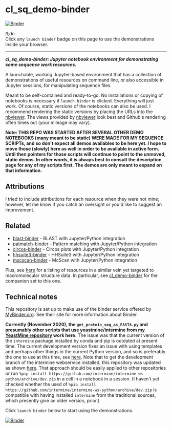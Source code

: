 # cl_sq_demo-binder

[![Binder](https://mybinder.org/badge_logo.svg)](https://mybinder.org/v2/gh/fomightez/cl_sq_demo-binder/master?filepath=index.ipynb)


*tl;dr:*  
Click any `launch binder` badge on this page to use the demonstrations inside your browser.

------


***cl_sq_demo-binder:  Jupyter notebook environment for demonstrating some sequence work resources.***

A launchable, working Jupyter-based environment that has a collection of demonstrations of useful resources on command line, or also accessible in Jupyter sessions, for manipulating sequence files.

Meant to be self-contained and ready-to-go. No installations or copying of notebooks is necessary if `launch binder` is clicked. Everything will just work. Of course, static versions of the notebooks can also be used. I recommend rendering the static versions by placing the URLs into the [nbviewer](https://nbviewer.jupyter.org/). The views provided by [nbviewer](https://nbviewer.jupyter.org/) look best and Github's rendering often times out (your mileage may vary).

**Note: THIS REPO WAS STARTED AFTER SEVERAL OTHER DEMO NOTEBOOKS (many meant to be static) WERE MADE FOR MY SEQUENCE SCRIPTs, and so don't expect all demos availables to be here yet. I hope to move those (slowly) here as well in order to be available in active form. Until then pointers for those scripts will continue to point to the unmoved, static demos. In other words, it is always best to consult the description page for any of my scripts first. The demos are only meant to expand on that information.**


## Attributions

I tried to include attributions for each resource when they were not mine; however, let me know if you catch an oversight or you'd like to suggest an improvement.

## Related

- [blast-binder](https://github.com/fomightez/blast-binder) - BLAST with Jupyter/Python integration
- [patmatch-binder](https://github.com/fomightez/patmatch-binder) - Pattern matching with Jupyter/Python integration
- [circos-binder](https://github.com/fomightez/circos-binder) - Circos plots with Jupyter/Python integration
- [hhsuite3-binder](https://github.com/fomightez/hhsuite3-binder) - HHSuite3 with Jupyter/Python integration
- [mscscan-binder](https://github.com/fomightez/mcscan-binder) - McScan with Jupyter/Python integration

Plus, see [here](https://github.com/fomightez/structurework#related-binderized-utilities) for a listing of resources in a similar vein yet targeted to macromolecular structure data. In particular, see [cl_demo-binder](https://github.com/fomightez/cl_demo-binder) for the companion set to this one.



## Technical notes

This repository is set up to make use of the binder service offered by [MyBinder.org](https://mybinder.org/). See their site for more information about Binder.


**Currently (November 2020), the `get_protein_seq_as_FASTA.py` and presumably other scripts that use yeastmine/intermine from [my YeastMine repository](https://github.com/fomightez/yeastmine) work here.**  The issue was that the current version of the `intermine` package installed by conda and pip is outdated at present time. The current development version fixes an issue with using templates and perhaps other things in the current Python version, and so is preferably the one to use at this time, see [here](https://github.com/intermine/intermine-ws-python/issues/40). Note that to get the development branch of the intermine webservice installed, this repository was updated as shown [here](https://github.com/fomightez/cl_sq_demo-binder/commit/59d6d3e61abf0d43dbaad71445d41f552b741496). That approach should be easily applied to other repositories or run `%pip install https://github.com/intermine/intermine-ws-python/archive/dev.zip` in a cell in a notebook in a session. (I haven't yet checked whether the used of `%pip install https://github.com/intermine/intermine-ws-python/archive/dev.zip` is compatible with having installed `intermine` from the traditional sources, which presently give an older version, prior.)


Click `launch binder` below to start using the demonstrations.

[![Binder](https://mybinder.org/badge_logo.svg)](https://mybinder.org/v2/gh/fomightez/cl_sq_demo-binder/master?filepath=index.ipynb)
